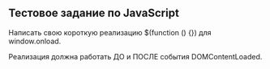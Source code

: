 ## Тестовое задание по JavaScript

Написать свою короткую реализацию $(function () {}) для window.onload.

Реализация должна работать ДО и ПОСЛЕ события DOMContentLoaded.
